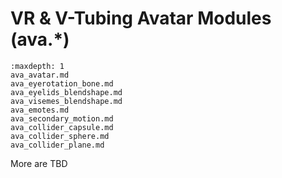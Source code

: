 # VR & V-Tubing Avatar Modules (ava.*)

```{toctree}
:maxdepth: 1
ava_avatar.md
ava_eyerotation_bone.md
ava_eyelids_blendshape.md
ava_visemes_blendshape.md
ava_emotes.md
ava_secondary_motion.md
ava_collider_capsule.md
ava_collider_sphere.md
ava_collider_plane.md
```

More are TBD
